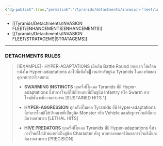 ```yaml
---
{"dg-publish":true,"permalink":"/tyranids/detachments/invasion-fleet/invasion-fleet/","contentClasses":"menu","dgEnableSearch":true,"created":"2023-12-14T17:42:27.398+07:00","updated":"2023-12-14T18:44:31.037+07:00"}
---
```


- [[Tyranids/Detachments/INVASION FLEET/ENHANCEMENTS\|ENHANCEMENTS]]
- [[Tyranids/Detachments/INVASION FLEET/STRATAGEMS\|STRATAGEMS]]

***

### DETACHMENTS RULES

> [!EXAMPLE]- HYPER-ADAPTATIONS
> เมื่อเริ่ม Battle Round รอบแรก ให้เลือกหนึ่งใน Hyper-adaptations ต่อไปนี้เพื่อใชงานสําหรับยูนิต Tyranids ในกองทัพของคุณจนกระทั่งจบเกม:
> - **SWARMING INSTINCTS** 
> ทุกครั้งที่โมเดล Tyranids ที่มี Hyper-adaptations นี้ทําการโจมตีใส่เป้าหมายที่เป็นยูนิต Infantry หรือ Swarm การโจมตีนั้นจะมีความสามารถ \[SUSTAINED HITS 1]
> 
> - **HYPER-AGGRESSION**
> ทุกครั้งที่โมเดล Tyranids ที่มี Hyper-adaptations นี้ทําการโจมตีใส่เป้าหมายที่เป็นยูนิต Monster หรือ Vehicle ของศัตรูการโจมตีนั้นจะมีความสามารถ \[LETHAL HITS]
> - **HIVE PREDATORS**
> ทุกครั้งที่โมเดล Tyranids ที่มี Hyper-adaptations นี้ทําการโจมตีใส่เป้าหมายที่เป็นยูนิต Character ศัตรู หากทอยออกคริติคอลการโจมตีนั้นจะมีความสามารถ \[PRECISION]

